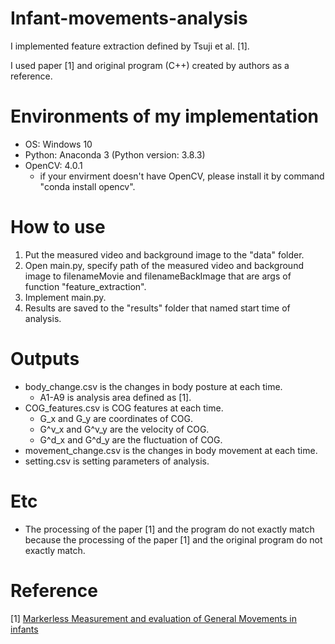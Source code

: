 # Infant-movements-analysis
I implemented feature extraction defined by Tsuji et al. [1].

I used paper [1] and original program (C++) created by authors as a reference.

# Environments of my implementation
- OS: Windows 10
- Python: Anaconda 3 (Python version: 3.8.3)
- OpenCV: 4.0.1
  - if your envirment doesn't have OpenCV, please install it by command "conda install opencv".

# How to use
1. Put the measured video and background image to the "data" folder.
2. Open main.py, specify path of the measured video and background image to filenameMovie and filenameBackImage that are args of function "feature_extraction".
3. Implement main.py.
4. Results are saved to the "results" folder that named start time of analysis.

# Outputs
- body_change.csv is the changes in body posture at each time.
  - A1-A9 is analysis area defined as [1].
- COG_features.csv is COG features at each time.
  - G_x and G_y are coordinates of COG.
  - G^v_x and G^v_y are the velocity of COG.
  - G^d_x and G^d_y are the fluctuation of COG.
- movement_change.csv is the changes in body movement at each time.
- setting.csv is setting parameters of analysis.

# Etc
- The processing of the paper [1] and the program do not exactly match because the processing of the paper [1] and the original program do not exactly match.

# Reference
[1] [Markerless Measurement and evaluation of General Movements in infants](https://doi.org/10.1038/s41598-020-57580-z)
